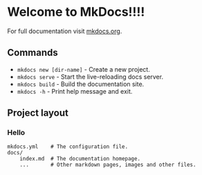 # Welcome to MkDocs!!!!

For full documentation visit [mkdocs.org](https://www.mkdocs.org).

## Commands

* `mkdocs new [dir-name]` - Create a new project.
* `mkdocs serve` - Start the live-reloading docs server.
* `mkdocs build` - Build the documentation site.
* `mkdocs -h` - Print help message and exit.

## Project layout
### Hello

    mkdocs.yml    # The configuration file.
    docs/
        index.md  # The documentation homepage.
        ...       # Other markdown pages, images and other files.
